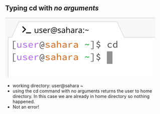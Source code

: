 ## Typing cd with _no arguments_
![Image](cd_nocommand.png)
- working directory: user@sahara ~
- using the cd command with no arguments returns the user to home directory. In this case we are already in home directory so nothing happened.
- Not an error!
